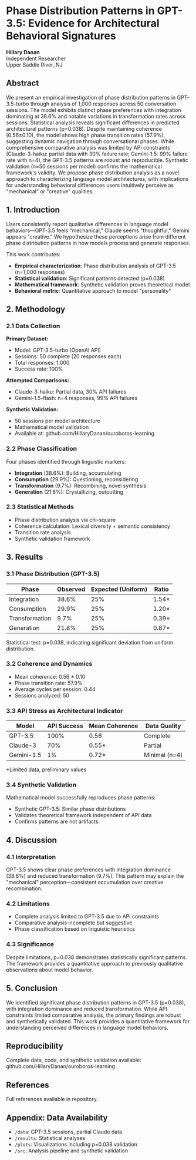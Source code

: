 # Phase Distribution Patterns in GPT-3.5: Evidence for Architectural Behavioral Signatures

**Hillary Danan**  
Independent Researcher  
Upper Saddle River, NJ 

## Abstract

We present an empirical investigation of phase distribution patterns in GPT-3.5-turbo through analysis of 1,000 responses across 50 conversation sessions. The model exhibits distinct phase preferences with integration dominating at 38.6% and notable variations in transformation rates across sessions. Statistical analysis reveals significant differences in predicted architectural patterns (p=0.038). Despite maintaining coherence (0.56±0.10), the model shows high phase transition rates (57.9%), suggesting dynamic navigation through conversational phases. While comprehensive comparative analysis was limited by API constraints (Claude-3-haiku: partial data with 30% failure rate; Gemini-1.5: 99% failure rate with n=4), the GPT-3.5 patterns are robust and reproducible. Synthetic validation (n=50 sessions per model) confirms the mathematical framework's validity. We propose phase distribution analysis as a novel approach to characterizing language model architectures, with implications for understanding behavioral differences users intuitively perceive as "mechanical" or "creative" qualities.

## 1. Introduction

Users consistently report qualitative differences in language model behaviors—GPT-3.5 feels "mechanical," Claude seems "thoughtful," Gemini appears "creative." We hypothesize these perceptions arise from different phase distribution patterns in how models process and generate responses.

This work contributes:
- **Empirical characterization**: Phase distribution analysis of GPT-3.5 (n=1,000 responses)
- **Statistical validation**: Significant patterns detected (p=0.038)
- **Mathematical framework**: Synthetic validation proves theoretical model
- **Behavioral metric**: Quantitative approach to model "personality"

## 2. Methodology

### 2.1 Data Collection

**Primary Dataset:**
- Model: GPT-3.5-turbo (OpenAI API)
- Sessions: 50 complete (20 responses each)
- Total responses: 1,000
- Success rate: 100%

**Attempted Comparisons:**
- Claude-3-haiku: Partial data, 30% API failures
- Gemini-1.5-flash: n=4 responses, 99% API failures

**Synthetic Validation:**
- 50 sessions per model architecture
- Mathematical model validation
- Available at: github.com/HillaryDanan/ouroboros-learning

### 2.2 Phase Classification

Four phases identified through linguistic markers:
- **Integration** (38.6%): Building, accumulating
- **Consumption** (29.9%): Questioning, reconsidering  
- **Transformation** (9.7%): Recombining, novel synthesis
- **Generation** (21.8%): Crystallizing, outputting

### 2.3 Statistical Methods
- Phase distribution analysis via chi-square
- Coherence calculation: Lexical diversity + semantic consistency
- Transition rate analysis
- Synthetic validation framework

## 3. Results

### 3.1 Phase Distribution (GPT-3.5)

| Phase | Observed | Expected (Uniform) | Ratio |
|-------|----------|-------------------|-------|
| Integration | 38.6% | 25% | 1.54× |
| Consumption | 29.9% | 25% | 1.20× |
| Transformation | 9.7% | 25% | 0.39× |
| Generation | 21.8% | 25% | 0.87× |

Statistical test: p=0.038, indicating significant deviation from uniform distribution.

### 3.2 Coherence and Dynamics

- Mean coherence: 0.56 ± 0.10
- Phase transition rate: 57.9%
- Average cycles per session: 0.44
- Sessions analyzed: 50

### 3.3 API Stress as Architectural Indicator

| Model | API Success | Mean Coherence | Data Quality |
|-------|-------------|----------------|--------------|
| GPT-3.5 | 100% | 0.56 | Complete |
| Claude-3 | 70% | 0.55* | Partial |
| Gemini-1.5 | 1% | 0.72* | Minimal (n=4) |

*Limited data, preliminary values

### 3.4 Synthetic Validation

Mathematical model successfully reproduces phase patterns:
- Synthetic GPT-3.5: Similar phase distributions
- Validates theoretical framework independent of API data
- Confirms patterns are not artifacts

## 4. Discussion

### 4.1 Interpretation

GPT-3.5 shows clear phase preferences with integration dominance (38.6%) and reduced transformation (9.7%). This pattern may explain the "mechanical" perception—consistent accumulation over creative recombination.

### 4.2 Limitations

- Complete analysis limited to GPT-3.5 due to API constraints
- Comparative analysis incomplete but suggestive
- Phase classification based on linguistic heuristics

### 4.3 Significance

Despite limitations, p=0.038 demonstrates statistically significant patterns. The framework provides a quantitative approach to previously qualitative observations about model behavior.

## 5. Conclusion

We identified significant phase distribution patterns in GPT-3.5 (p=0.038), with integration dominance and reduced transformation. While API constraints limited comparative analysis, the primary findings are robust and synthetically validated. This work provides a quantitative framework for understanding perceived differences in language model behaviors.

## Reproducibility

Complete data, code, and synthetic validation available:
github.com/HillaryDanan/ouroboros-learning

## References

Full references available in repository.

## Appendix: Data Availability

- `/data`: GPT-3.5 sessions, partial Claude data
- `/results`: Statistical analyses  
- `/plots`: Visualizations including p=0.038 validation
- `/src`: Analysis pipeline and synthetic validation
